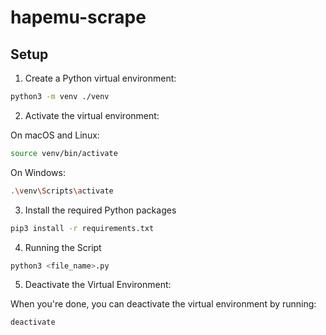 # hapemu-scrape

## Setup

1. Create a Python virtual environment:

```bash
python3 -m venv ./venv
```

2. Activate the virtual environment:

On macOS and Linux:

```bash
source venv/bin/activate
```

On Windows:

```bash
.\venv\Scripts\activate
```

3. Install the required Python packages

```bash
pip3 install -r requirements.txt
```

4. Running the Script

```bash
python3 <file_name>.py
```

5. Deactivate the Virtual Environment:

When you're done, you can deactivate the virtual environment by running:

```bash
deactivate
```
